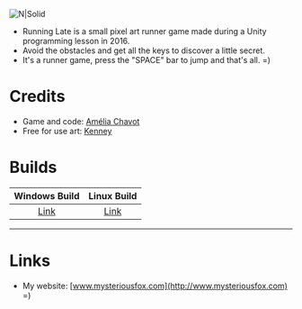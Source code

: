 ![N|Solid](http://www.mysteriousfox.com/wp-content/uploads/2017/01/splash.png)
* Running Late is a small pixel art runner game made during a Unity programming lesson in 2016.
* Avoid the obstacles and get all the keys to discover a little secret.
* It's a runner game, press the "SPACE" bar to jump and that's all. =)

# Credits
* Game and code: [Amélia Chavot](http://www.mysteriousfox.com "http://www.mysteriousfox.com") 
* Free for use art: [Kenney](http://kenney.nl "http://kenney.nl") 

# Builds
| Windows Build  | Linux Build |
| :------------: | :---------: |
| [Link](http://www.mysteriousfox.com/wp-content/uploads/2017/01/Running-Late-v1.1-Windows.zip "Build on my website")  | [Link](http://www.mysteriousfox.com/wp-content/uploads/2017/01/Running-Late-v1.1-Linux.zip "Build on my website")  |

---
# Links
* My website: [www.mysteriousfox.com](http://www.mysteriousfox.com)  =)  


